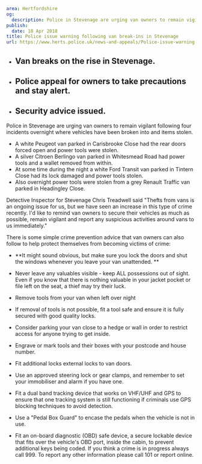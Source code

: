 ```yaml
area: Hertfordshire
og:
  description: Police in Stevenage are urging van owners to remain vigilant following four incidents overnight where vehicles have been broken into and items stolen.
publish:
  date: 18 Apr 2018
title: Police issue warning following van break-ins in Stevenage
url: https://www.herts.police.uk/news-and-appeals/Police-issue-warning-following-van-break-ins-in-Stevenage-0081E
```

* ## Van breaks on the rise in Stevenage.

 * ## Police appeal for owners to take precautions and stay alert.

 * ## Security advice issued.

Police in Stevenage are urging van owners to remain vigilant following four incidents overnight where vehicles have been broken into and items stolen.

 * A white Peugeot van parked in Carisbrooke Close had the rear doors forced open and power tools were stolen.
 * A silver Citroen Berlingo van parked in Whitesmead Road had power tools and a wallet removed from within.
 * At some time during the night a white Ford Transit van parked in Tintern Close had its lock damaged and power tools stolen.
 * Also overnight power tools were stolen from a grey Renault Traffic van parked in Headingley Close.

Detective Inspector for Stevenage Chris Treadwell said "Thefts from vans is an ongoing issue for us, but we have seen an increase in this type of crime recently. I'd like to remind van owners to secure their vehicles as much as possible, remain vigilant and report any suspicious activities around vans to us immediately."

There is some simple crime prevention advice that van owners can also follow to help protect themselves from becoming victims of crime:

 * **It might sound obvious, but make sure you lock the doors and shut the windows whenever you leave your van unattended. **

 * Never leave any valuables visible - keep ALL possessions out of sight. Even if you know that there is nothing valuable in your jacket pocket or file left on the seat, a thief may try their luck.

 * Remove tools from your van when left over night

 * If removal of tools is not possible, fit a tool safe and ensure it is fully secured with good quality locks.

 * Consider parking your van close to a hedge or wall in order to restrict access for anyone trying to get inside.

 * Engrave or mark tools and their boxes with your postcode and house number.

 * Fit additional locks external locks to van doors.

 * Use an approved steering lock or gear clamps, and remember to set your immobiliser and alarm if you have one.

 * Fit a dual band tracking device that works on VHF/UHF and GPS to ensure that one tracking system is still functioning if criminals use GPS blocking techniques to avoid detection.

 * Use a "Pedal Box Guard" to encase the pedals when the vehicle is not in use.

 * Fit an on-board diagnostic (OBD) safe device, a secure lockable device that fits over the vehicle's OBD port, inside the cabin, to prevent additional keys being coded. If you think a crime is in progress always call 999. To report any other information please call 101 or report online.

